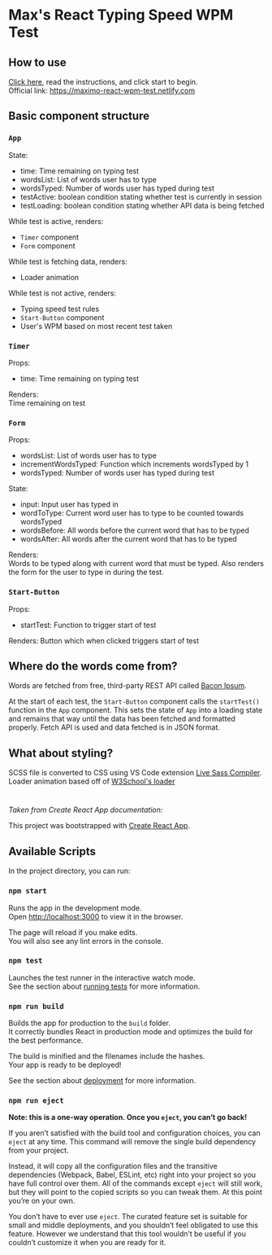 # Max's React Typing Speed WPM Test

## How to use

[Click here](https://maximo-react-wpm-test.netlify.com), read the instructions, and click start to begin.  
Official link: https://maximo-react-wpm-test.netlify.com

## Basic component structure

### `App`

State:

- time: Time remaining on typing test
- wordsList: List of words user has to type
- wordsTyped: Number of words user has typed during test
- testActive: boolean condition stating whether test is currently in session
- testLoading: boolean condition stating whether API data is being fetched

While test is active, renders:

- `Timer` component
- `Form` component

While test is fetching data, renders:

- Loader animation

While test is not active, renders:

- Typing speed test rules
- `Start-Button` component
- User's WPM based on most recent test taken

### `Timer`

Props:

- time: Time remaining on typing test

Renders:  
Time remaining on test

### `Form`

Props:

- wordsList: List of words user has to type
- incrementWordsTyped: Function which increments wordsTyped by 1
- wordsTyped: Number of words user has typed during test

State:

- input: Input user has typed in
- wordToType: Current word user has to type to be counted towards wordsTyped
- wordsBefore: All words before the current word that has to be typed
- wordsAfter: All words after the current word that has to be typed

Renders:  
Words to be typed along with current word that must be typed. Also renders the form for the user to type in during the test.

### `Start-Button`

Props:

- startTest: Function to trigger start of test

Renders:
Button which when clicked triggers start of test

## Where do the words come from?

Words are fetched from free, third-party REST API called [Bacon Ipsum](https://baconipsum.com/json-api/).

At the start of each test, the `Start-Button` component calls the `startTest()` function in the `App` component. This sets the state of `App` into a loading state and remains that way until the data has been fetched and formatted properly. Fetch API is used and data fetched is in JSON format.

## What about styling?

SCSS file is converted to CSS using VS Code extension [Live Sass Compiler](https://marketplace.visualstudio.com/items?itemName=ritwickdey.live-sass). Loader animation based off of [W3School's loader](https://www.w3schools.com/howto/howto_css_loader.asp)

#

_Taken from Create React App documentation:_

This project was bootstrapped with [Create React App](https://github.com/facebook/create-react-app).

## Available Scripts

In the project directory, you can run:

### `npm start`

Runs the app in the development mode.<br>
Open [http://localhost:3000](http://localhost:3000) to view it in the browser.

The page will reload if you make edits.<br>
You will also see any lint errors in the console.

### `npm test`

Launches the test runner in the interactive watch mode.<br>
See the section about [running tests](https://facebook.github.io/create-react-app/docs/running-tests) for more information.

### `npm run build`

Builds the app for production to the `build` folder.<br>
It correctly bundles React in production mode and optimizes the build for the best performance.

The build is minified and the filenames include the hashes.<br>
Your app is ready to be deployed!

See the section about [deployment](https://facebook.github.io/create-react-app/docs/deployment) for more information.

### `npm run eject`

**Note: this is a one-way operation. Once you `eject`, you can’t go back!**

If you aren’t satisfied with the build tool and configuration choices, you can `eject` at any time. This command will remove the single build dependency from your project.

Instead, it will copy all the configuration files and the transitive dependencies (Webpack, Babel, ESLint, etc) right into your project so you have full control over them. All of the commands except `eject` will still work, but they will point to the copied scripts so you can tweak them. At this point you’re on your own.

You don’t have to ever use `eject`. The curated feature set is suitable for small and middle deployments, and you shouldn’t feel obligated to use this feature. However we understand that this tool wouldn’t be useful if you couldn’t customize it when you are ready for it.
